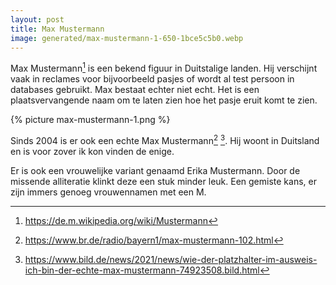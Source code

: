 ```yaml
---
layout: post
title: Max Mustermann
image: generated/max-mustermann-1-650-1bce5c5b0.webp
---
```


Max Mustermann[^1] is een bekend figuur in Duitstalige landen. Hij verschijnt vaak in reclames voor bijvoorbeeld pasjes of wordt al test persoon in databases gebruikt. Max bestaat echter niet echt. Het is een plaatsvervangende naam om te laten zien hoe het pasje eruit komt te zien.

{% picture max-mustermann-1.png %}

Sinds 2004 is er ook een echte Max Mustermann[^2] [^3]. Hij woont in Duitsland en is voor zover ik kon vinden de enige.

Er is ook een vrouwelijke variant genaamd Erika Mustermann. Door de missende alliteratie klinkt deze een stuk minder leuk. Een gemiste kans, er zijn immers genoeg vrouwennamen met een M.

[^1]: <https://de.m.wikipedia.org/wiki/Mustermann>
[^2]: <https://www.br.de/radio/bayern1/max-mustermann-102.html>
[^3]: <https://www.bild.de/news/2021/news/wie-der-platzhalter-im-ausweis-ich-bin-der-echte-max-mustermann-74923508.bild.html>
